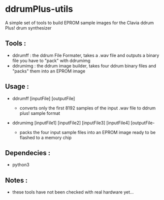 # ddrumPlus-utils

A simple set of tools to build EPROM sample images for the Clavia ddrum Plus! drum synthesizer

## Tools :
 - ddrumff : the ddrum File Formater, takes a .wav file and outputs a binary file you have to "pack" with ddrumimg
 - ddrumimg :  the ddrum image builder, takes four ddrum binary files and "packs" them into an EPROM image
  
## Usage :
 - ddrumff [inputFile] [outputFile]
    - converts only the first 8192 samples of the input .wav file to ddrum plus! sample format
  
 - ddrumimg [inputFile1] [inputFile2] [inputFile3] [inputFile4] [outputFile-
    - packs the four input sample files into an EPROM image ready to be flashed to a memory chip

## Dependecies :
 - python3

## Notes :
 - these tools have not been checked with real hardware yet...
